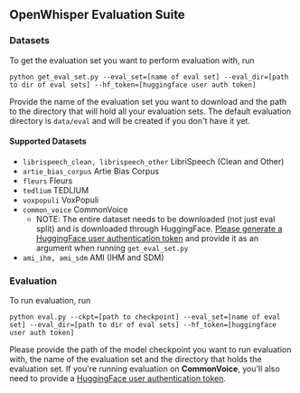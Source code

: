 ## OpenWhisper Evaluation Suite
### Datasets
To get the evaluation set you want to perform evaluation with, run
```
python get_eval_set.py --eval_set=[name of eval set] --eval_dir=[path to dir of eval sets] --hf_token=[huggingface user auth token]
```
Provide the name of the evaluation set you want to download and the path to the directory that will hold all your evaluation sets. The default evaluation directory is `data/eval` and will be created if you don't have it yet.

#### Supported Datasets
- `librispeech_clean, librispeech_other` LibriSpeech (Clean and Other) 
- `artie_bias_corpus` Artie Bias Corpus
- `fleurs` Fleurs
- `tedlium` TEDLIUM
- `voxpopuli` VoxPopuli
- `common_voice` CommonVoice
    - NOTE: The entire dataset needs to be downloaded (not just eval split) and is downloaded through HuggingFace. [Please generate a HuggingFace user authentication token](https://huggingface.co/docs/hub/en/security-tokens) and provide it as an argument when running `get_eval_set.py`
- `ami_ihm, ami_sdm` AMI (IHM and SDM)

### Evaluation
To run evaluation, run 
```
python eval.py --ckpt=[path to checkpoint] --eval_set=[name of eval set] --eval_dir=[path to dir of eval sets] --hf_token=[huggingface user auth token] 
```
Please provide the path of the model checkpoint you want to run evaluation with, the name of the evaluation set and the directory that holds the evaluation set. If you're running evaluation on **CommonVoice**, you'll also need to provide a [HuggingFace user authentication token](https://huggingface.co/docs/hub/en/security-tokens).